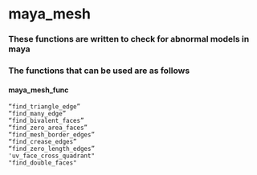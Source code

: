 # maya_mesh

### These functions are written to check for abnormal models in maya
### The functions that can be used are as follows
#### maya_mesh_func
	“find_triangle_edge”  
	“find_many_edge”  
	“find_bivalent_faces”  
	“find_zero_area_faces”  
	“find_mesh_border_edges”  
	“find_crease_edges”  
	“find_zero_length_edges”  
	'uv_face_cross_quadrant"  
	"find_double_faces"  
